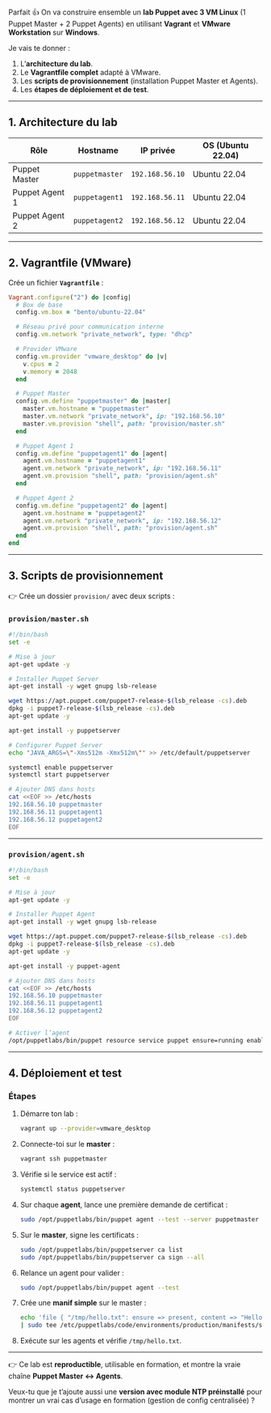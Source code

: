 Parfait 👍
On va construire ensemble un **lab Puppet avec 3 VM Linux** (1 Puppet Master + 2 Puppet Agents) en utilisant **Vagrant** et **VMware Workstation** sur **Windows**.

Je vais te donner :

1. L’**architecture du lab**.
2. Le **Vagrantfile complet** adapté à VMware.
3. Les **scripts de provisionnement** (installation Puppet Master et Agents).
4. Les **étapes de déploiement et de test**.

---

## 1. Architecture du lab

| Rôle           | Hostname       | IP privée       | OS (Ubuntu 22.04) |
| -------------- | -------------- | --------------- | ----------------- |
| Puppet Master  | `puppetmaster` | `192.168.56.10` | Ubuntu 22.04      |
| Puppet Agent 1 | `puppetagent1` | `192.168.56.11` | Ubuntu 22.04      |
| Puppet Agent 2 | `puppetagent2` | `192.168.56.12` | Ubuntu 22.04      |

---

## 2. Vagrantfile (VMware)

Crée un fichier **`Vagrantfile`** :

```ruby
Vagrant.configure("2") do |config|
  # Box de base
  config.vm.box = "bento/ubuntu-22.04"

  # Réseau privé pour communication interne
  config.vm.network "private_network", type: "dhcp"

  # Provider VMware
  config.vm.provider "vmware_desktop" do |v|
    v.cpus = 2
    v.memory = 2048
  end

  # Puppet Master
  config.vm.define "puppetmaster" do |master|
    master.vm.hostname = "puppetmaster"
    master.vm.network "private_network", ip: "192.168.56.10"
    master.vm.provision "shell", path: "provision/master.sh"
  end

  # Puppet Agent 1
  config.vm.define "puppetagent1" do |agent|
    agent.vm.hostname = "puppetagent1"
    agent.vm.network "private_network", ip: "192.168.56.11"
    agent.vm.provision "shell", path: "provision/agent.sh"
  end

  # Puppet Agent 2
  config.vm.define "puppetagent2" do |agent|
    agent.vm.hostname = "puppetagent2"
    agent.vm.network "private_network", ip: "192.168.56.12"
    agent.vm.provision "shell", path: "provision/agent.sh"
  end
end
```

---

## 3. Scripts de provisionnement

👉 Crée un dossier `provision/` avec deux scripts :

### `provision/master.sh`

```bash
#!/bin/bash
set -e

# Mise à jour
apt-get update -y

# Installer Puppet Server
apt-get install -y wget gnupg lsb-release

wget https://apt.puppet.com/puppet7-release-$(lsb_release -cs).deb
dpkg -i puppet7-release-$(lsb_release -cs).deb
apt-get update -y

apt-get install -y puppetserver

# Configurer Puppet Server
echo "JAVA_ARGS=\"-Xms512m -Xmx512m\"" >> /etc/default/puppetserver

systemctl enable puppetserver
systemctl start puppetserver

# Ajouter DNS dans hosts
cat <<EOF >> /etc/hosts
192.168.56.10 puppetmaster
192.168.56.11 puppetagent1
192.168.56.12 puppetagent2
EOF
```

---

### `provision/agent.sh`

```bash
#!/bin/bash
set -e

# Mise à jour
apt-get update -y

# Installer Puppet Agent
apt-get install -y wget gnupg lsb-release

wget https://apt.puppet.com/puppet7-release-$(lsb_release -cs).deb
dpkg -i puppet7-release-$(lsb_release -cs).deb
apt-get update -y

apt-get install -y puppet-agent

# Ajouter DNS dans hosts
cat <<EOF >> /etc/hosts
192.168.56.10 puppetmaster
192.168.56.11 puppetagent1
192.168.56.12 puppetagent2
EOF

# Activer l’agent
/opt/puppetlabs/bin/puppet resource service puppet ensure=running enable=true
```

---

## 4. Déploiement et test

### Étapes

1. Démarre ton lab :

   ```bash
   vagrant up --provider=vmware_desktop
   ```

2. Connecte-toi sur le **master** :

   ```bash
   vagrant ssh puppetmaster
   ```

3. Vérifie si le service est actif :

   ```bash
   systemctl status puppetserver
   ```

4. Sur chaque **agent**, lance une première demande de certificat :

   ```bash
   sudo /opt/puppetlabs/bin/puppet agent --test --server puppetmaster
   ```

5. Sur le **master**, signe les certificats :

   ```bash
   sudo /opt/puppetlabs/bin/puppetserver ca list
   sudo /opt/puppetlabs/bin/puppetserver ca sign --all
   ```

6. Relance un agent pour valider :

   ```bash
   sudo /opt/puppetlabs/bin/puppet agent --test
   ```

7. Crée une **manif simple** sur le master :

   ```bash
   echo 'file { "/tmp/hello.txt": ensure => present, content => "Hello Puppet" }' \
   | sudo tee /etc/puppetlabs/code/environments/production/manifests/site.pp
   ```

8. Exécute sur les agents et vérifie `/tmp/hello.txt`.

---

👉 Ce lab est **reproductible**, utilisable en formation, et montre la vraie chaîne **Puppet Master ↔ Agents**.

Veux-tu que je t’ajoute aussi une **version avec module NTP préinstallé** pour montrer un vrai cas d’usage en formation (gestion de config centralisée) ?

